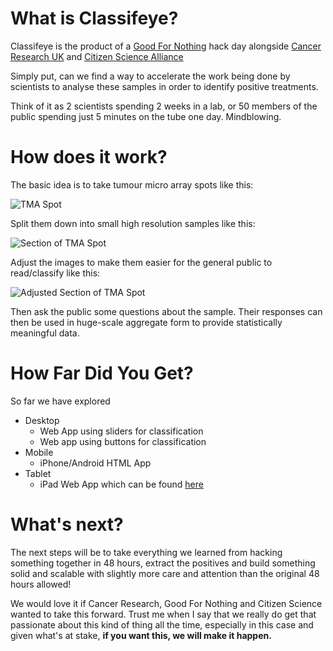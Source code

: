 What is Classifeye?
===================
Classifeye is the product of a [Good For Nothing](http://www.goodfornothing.com) hack day alongside [Cancer Research UK](http://www.cancerresearchuk.org/) and [Citizen Science Alliance](http://www.citizensciencealliance.org/)

Simply put, can we find a way to accelerate the work being done by scientists to analyse these samples in order to identify positive treatments.

Think of it as 2 scientists spending 2 weeks in a lab, or 50 members of the public spending just 5 minutes on the tube one day. Mindblowing.

How does it work?
=================

The basic idea is to take tumour micro array spots like this:

![TMA Spot](http://www.inspiredpixel.net/openlabs/lowres/ABC28_01_049_0_17_1.jpg "TMA Spot")

Split them down into small high resolution samples like this:

![Section of TMA Spot](http://www.inspiredpixel.net/openlabs/split/ABC28_01_049_0_17_1.split22.jpg "Section of TMA Spot")

Adjust the images to make them easier for the general public to read/classify like this:

![Adjusted Section of TMA Spot](http://www.inspiredpixel.net/openlabs/ABC28_01_049_0_17_1.jpg "Adjusted Section of TMA Spot")

Then ask the public some questions about the sample. Their responses can then be used in huge-scale aggregate form to provide statistically meaningful data.

How Far Did You Get?
====================

So far we have explored

- Desktop
  - Web App using sliders for classification
  - Web app using buttons for classification
- Mobile
  - iPhone/Android HTML App
- Tablet
  - iPad Web App which can be found [here](http://www.bit.ly/classifeye)

What's next?
============

The next steps will be to take everything we learned from hacking something together in 48 hours, extract the positives and build something solid and scalable with slightly more care and attention than the original 48 hours allowed!

We would love it if Cancer Research, Good For Nothing and Citizen Science wanted to take this forward. Trust me when I say that we really do get that passionate about this kind of thing all the time, especially in this case and given what's at stake, **if you want this, we will make it happen.**